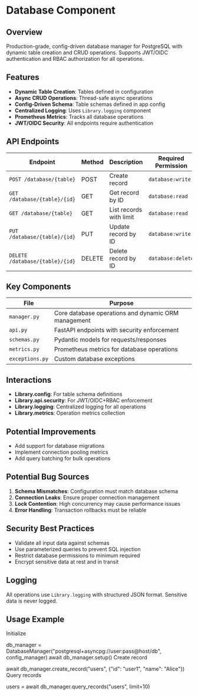 # Database Component

## Overview

Production-grade, config-driven database manager for PostgreSQL with dynamic table creation and CRUD operations. Supports JWT/OIDC authentication and RBAC authorization for all operations.

## Features

- **Dynamic Table Creation**: Tables defined in configuration
- **Async CRUD Operations**: Thread-safe async operations
- **Config-Driven Schema**: Table schemas defined in app config
- **Centralized Logging**: Uses `Library.logging` component
- **Prometheus Metrics**: Tracks all database operations
- **JWT/OIDC Security**: All endpoints require authentication

## API Endpoints

| Endpoint                  | Method | Description                  | Required Permission |
|---------------------------|--------|------------------------------|---------------------|
| `POST /database/{table}`  | POST   | Create record                | `database:write`   |
| `GET /database/{table}/{id}` | GET  | Get record by ID            | `database:read`    |
| `GET /database/{table}`   | GET    | List records with limit     | `database:read`    |
| `PUT /database/{table}/{id}` | PUT  | Update record by ID         | `database:write`   |
| `DELETE /database/{table}/{id}` | DELETE | Delete record by ID      | `database:delete`  |

## Key Components

| File          | Purpose                                                                 |
|---------------|-------------------------------------------------------------------------|
| `manager.py`  | Core database operations and dynamic ORM management                     |
| `api.py`      | FastAPI endpoints with security enforcement                            |
| `schemas.py`  | Pydantic models for requests/responses                                 |
| `metrics.py`  | Prometheus metrics for database operations                             |
| `exceptions.py` | Custom database exceptions                                            |

## Interactions

- **Library.config**: For table schema definitions
- **Library.api.security**: For JWT/OIDC+RBAC enforcement
- **Library.logging**: Centralized logging for all operations
- **Library.metrics**: Operation metrics collection

## Potential Improvements

- Add support for database migrations
- Implement connection pooling metrics
- Add query batching for bulk operations

## Potential Bug Sources

1. **Schema Mismatches**: Configuration must match database schema
2. **Connection Leaks**: Ensure proper connection management
3. **Lock Contention**: High concurrency may cause performance issues
4. **Error Handling**: Transaction rollbacks must be reliable

## Security Best Practices

- Validate all input data against schemas
- Use parameterized queries to prevent SQL injection
- Restrict database permissions to minimum required
- Encrypt sensitive data at rest and in transit

## Logging

All operations use `Library.logging` with structured JSON format. Sensitive data is never logged.

## Usage Example

Initialize

db_manager = DatabaseManager("postgresql+asyncpg://user:pass@host/db", config_manager)
await db_manager.setup()
Create record

await db_manager.create_record("users", {"id": "user1", "name": "Alice"})
Query records

users = await db_manager.query_records("users", limit=10)